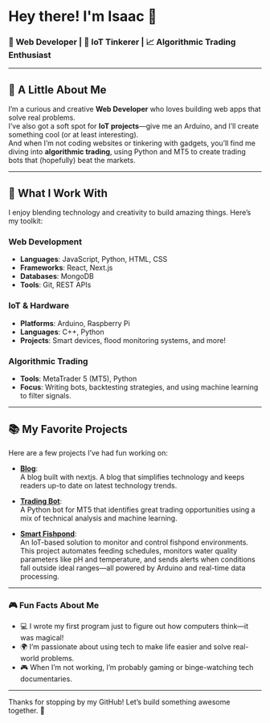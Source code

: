 # Hey there! I'm Isaac 👋  

### 🚀 Web Developer | 🤖 IoT Tinkerer | 📈 Algorithmic Trading Enthusiast  

---

## 🌟 A Little About Me  
I’m  a curious and creative **Web Developer** who loves building web apps that solve real problems.  
I’ve also got a soft spot for **IoT projects**—give me an Arduino, and I’ll create something cool (or at least interesting).  
And when I’m not coding websites or tinkering with gadgets, you’ll find me diving into **algorithmic trading**, using Python and MT5 to create trading bots that (hopefully) beat the markets.  

---

## 🔧 What I Work With  
I enjoy blending technology and creativity to build amazing things. Here’s my toolkit:  

### Web Development  
- **Languages**: JavaScript, Python, HTML, CSS  
- **Frameworks**: React, Next.js  
- **Databases**: MongoDB  
- **Tools**: Git, REST APIs  

### IoT & Hardware  
- **Platforms**: Arduino, Raspberry Pi  
- **Languages**: C++, Python  
- **Projects**: Smart devices, flood monitoring systems, and more!  

### Algorithmic Trading  
- **Tools**: MetaTrader 5 (MT5), Python  
- **Focus**: Writing bots, backtesting strategies, and using machine learning to filter signals.  
---

## 📚 My Favorite Projects  
Here are a few projects I’ve had fun working on:   

- **[Blog](https://www.uniapp.store/)**:  
  A blog built with nextjs. A blog that simplifies technology and keeps readers up-to date on latest technology trends.   

- **[Trading Bot](https://github.com/Red-misst/mql5)**:  
  A Python bot for MT5 that identifies great trading opportunities using a mix of technical analysis and machine learning.
  
- **[Smart Fishpond](https://github.com/Red-misst/fishpond.git)**:  
  An IoT-based solution to monitor and control fishpond environments. This project automates feeding schedules, monitors water quality parameters like pH and temperature, and sends alerts when conditions fall outside ideal ranges—all powered by Arduino and real-time data processing. 

---

### 🎮 Fun Facts About Me  
- 💻 I wrote my first program just to figure out how computers think—it was magical!  
- 🌍 I’m passionate about using tech to make life easier and solve real-world problems.  
- 🎮 When I’m not working, I’m probably gaming or binge-watching tech documentaries.  

---

Thanks for stopping by my GitHub! Let’s build something awesome together. 🚀  
